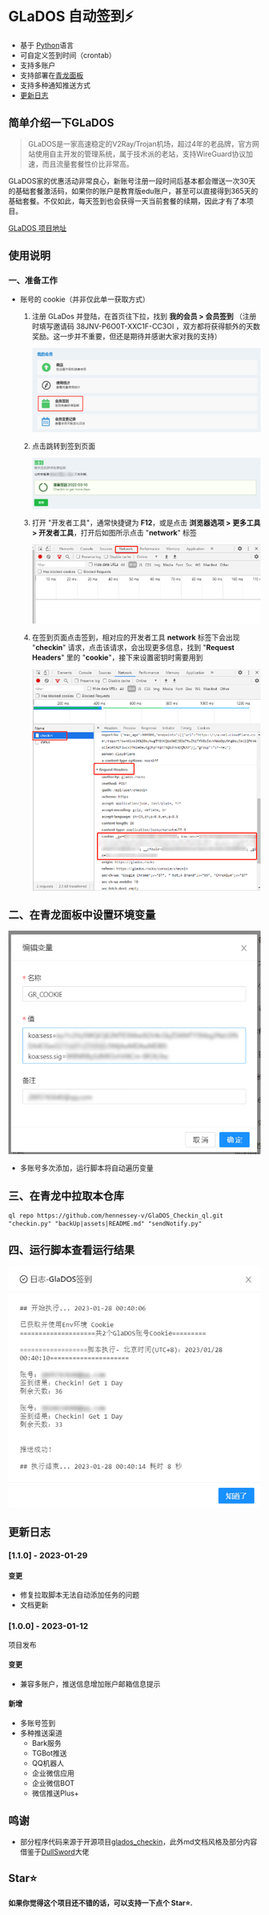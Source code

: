 # GLaDOS 自动签到⚡

- 基于 [Python](https://www.python.org/)语言
- 可自定义签到时间（crontab）
- 支持多账户
- 支持部署在[青龙面板](https://github.com/whyour/qinglong)
- 支持多种通知推送方式
- [更新日志](#更新日志)

## 简单介绍一下GLaDOS

>GLaDOS是一家高速稳定的V2Ray/Trojan机场，超过4年的老品牌，官方网站使用自主开发的管理系统，属于技术派的老站，支持WireGuard协议加速，而且流量套餐性价比非常高。

GLaDOS家的优惠活动非常良心，新账号注册一段时间后基本都会赠送一次30天的基础套餐激活码，如果你的账户是教育版edu账户，甚至可以直接得到365天的基础套餐。不仅如此，每天签到也会获得一天当前套餐的续期，因此才有了本项目。

[GLaDOS 项目地址](https://github.com/glados-network/GLaDOS)

## 使用说明

### 一、准备工作

- 账号的 cookie（并非仅此单一获取方式）

  1. 注册 GLaDos 并登陆，在首页往下拉，找到 **我的会员 > 会员签到**
     （注册时填写邀请码 38JNV-P6O0T-XXC1F-CC3OI ，双方都将获得额外的天数奖励。这一步并不重要，但还是期待并感谢大家对我的支持）

     ![checkin_entrance](assets/checkin_entrance.png)

  2. 点击跳转到签到页面

     ![checkin_page](assets/checkin_page.png)

  3. 打开 "开发者工具"，通常快捷键为 **F12**，或是点击 **浏览器选项 > 更多工具 > 开发者工具**，打开后如图所示点击 "**network**" 标签

     ![devtools](assets/devtools.png)

  4. 在签到页面点击签到，相对应的开发者工具 **network** 标签下会出现 "**checkin**" 请求，点击该请求，会出现更多信息，找到 "**Request Headers**" 里的 "**cookie**"，接下来设置密钥时需要用到

     ![cookie](assets/cookie.png)
## 二、在青龙面板中设置环境变量

![cookie](assets/GR_cookie.png)

- 多账号多次添加，运行脚本将自动遍历变量
## 三、在青龙中拉取本仓库
```
ql repo https://github.com/hennessey-v/GlaDOS_Checkin_ql.git "checkin.py" "backUp|assets|README.md" "sendNotify.py"
```
## 四、运行脚本查看运行结果

![cookie](assets/push_detail.png)

## 更新日志

### [1.1.0] - 2023-01-29

#### 变更
- 修复拉取脚本无法自动添加任务的问题
- 文档更新

### [1.0.0] - 2023-01-12

项目发布

#### 变更

- 兼容多账户，推送信息增加账户邮箱信息提示

#### 新增

- 多账号签到
- 多种推送渠道
  - Bark服务
  - TGBot推送
  - QQ机器人
  - 企业微信应用
  - 企业微信BOT
  - 微信推送Plus+


## 鸣谢
- 部分程序代码来源于开源项目[glados_checkin](https://github.com/akinlau/glados_checkin)，此外md文档风格及部分内容借鉴于[DullSword](https://github.com/DullSword)大佬


## Star⭐

**如果你觉得这个项目还不错的话，可以支持一下点个 Star⭐.**
